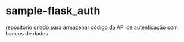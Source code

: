 # sample-flask_auth
repositório criado para armazenar código da APi de autenticação com bancos de dados
